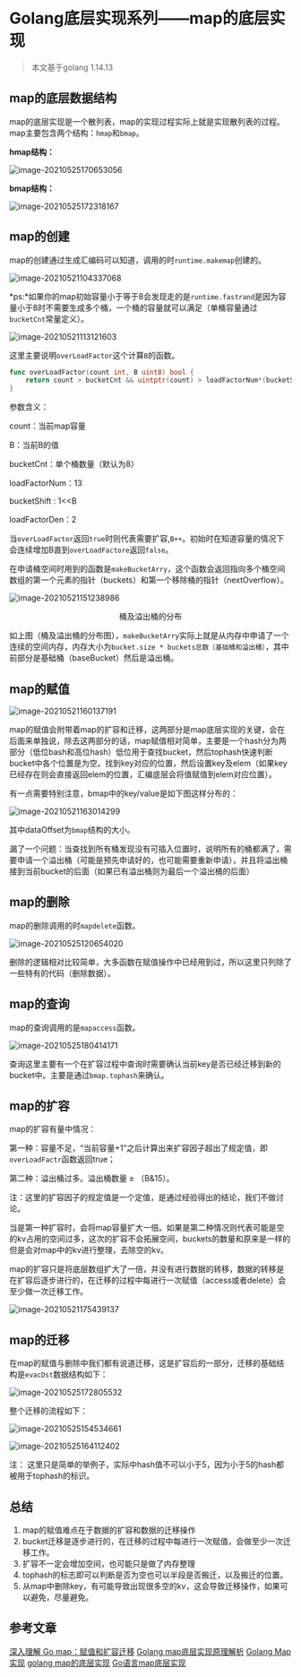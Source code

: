 # Golang底层实现系列——map的底层实现

> 本文基于golang 1.14.13



## map的底层数据结构

map的底层实现是一个散列表，map的实现过程实际上就是实现散列表的过程。map主要包含两个结构：`hmap`和`bmap`。

**hmap结构：**

![image-20210525170653056](https://eric-typora-img.oss-cn-beijing.aliyuncs.com/typora/202105/25/170654-597210.jpeg)

**bmap结构：**

![image-20210525172318167](https://eric-typora-img.oss-cn-beijing.aliyuncs.com/typora/202105/25/172318-664306.jpeg)



## map的创建

map的创建通过生成汇编码可以知道，调用的时`runtime.makemap`创建的。

![image-20210521104337068](https://eric-typora-img.oss-cn-beijing.aliyuncs.com/typora/202105/21/104339-958532.jpeg)

*ps:*如果你的map初始容量小于等于8会发现走的是`runtime.fastrand`是因为容量小于8时不需要生成多个桶，一个桶的容量就可以满足（单桶容量通过`bucketCnt`常量定义）。





![image-20210521113121603](https://eric-typora-img.oss-cn-beijing.aliyuncs.com/typora/202105/21/113125-686197.jpeg)



这里主要说明`overLoadFactor`这个计算`B`的函数。

```go
func overLoadFactor(count int, B uint8) bool {
	return count > bucketCnt && uintptr(count) > loadFactorNum*(bucketShift(B)/loadFactorDen)
}
```

参数含义：

count：当前map容量

B：当前B的值

bucketCnt：单个桶数量（默认为8）

loadFactorNum：13

bucketShift : 1<<B

loadFactorDen：2



当`overLoadFactor`返回`true`时则代表需要扩容,`B++`。初始时在知道容量的情况下会连续增加B直到`overLoadFactore`返回`false`。



在申请桶空间时用到的函数是`makeBucketArry`，这个函数会返回指向多个桶空间数组的第一个元素的指针（buckets）和第一个移除桶的指针（nextOverflow）。

![image-20210521151238986](https://eric-typora-img.oss-cn-beijing.aliyuncs.com/typora/202105/21/151241-316554.jpeg)

<center>桶及溢出桶的分布</center>	

如上图（桶及溢出桶的分布图），`makeBucketArry`实际上就是从内存中申请了一个连续的空间内存，内存大小为`bucket.size * buckets总数（基础桶和溢出桶）`，其中前部分是基础桶（baseBucket）然后是溢出桶。



## map的赋值

![image-20210521160137191](https://eric-typora-img.oss-cn-beijing.aliyuncs.com/typora/202105/21/160139-704412.jpeg)

map的赋值会附带着map的扩容和迁移，这两部分是map底层实现的关键，会在后面来单独说，除去这两部分的话，map赋值相对简单，主要是一个hash分为两部分（低位bash和高位hash）低位用于查找bucket，然后tophash快速判断bucket中各个位置是为空。找到key对应的位置，然后设置key及elem（如果key已经存在则会直接返回elem的位置，汇编底层会将值赋值到elem对应位置）。

有一点需要特别注意，bmap中的key/value是如下图这样分布的：

![image-20210521163014299](https://eric-typora-img.oss-cn-beijing.aliyuncs.com/typora/202105/21/163014-522917.jpeg)

其中dataOffset为`bmap`结构的大小。

漏了一个问题：当查找到所有桶发现没有可插入位置时，说明所有的桶都满了，需要申请一个溢出桶（可能是预先申请好的，也可能需要重新申请），并且将溢出桶接到当前bucket的后面（如果已有溢出桶则为最后一个溢出桶的后面）

## map的删除

map的删除调用的时`mapdelete`函数。

![image-20210525120654020](https://eric-typora-img.oss-cn-beijing.aliyuncs.com/typora/202105/25/120705-749772.jpeg)

删除的逻辑相对比较简单，大多函数在赋值操作中已经用到过，所以这里只列除了一些特有的代码（删除数据）。

## map的查询

map的查询调用的是`mapaccess`函数。

![image-20210525180414171](https://eric-typora-img.oss-cn-beijing.aliyuncs.com/typora/202105/25/180416-637117.jpeg)

查询这里主要有一个在扩容过程中查询时需要确认当前key是否已经迁移到新的bucket中。主要是通过`bmap.tophash`来确认。

## map的扩容

map的扩容有量中情况：

第一种：容量不足，“当前容量+1”之后计算出来扩容因子超出了规定值，即`overLoadFactr`函数返回true；

第二种：溢出桶过多。溢出桶数量 ≥ （B&15）。

注：这里的扩容因子的规定值是一个定值，是通过经验得出的结论，我们不做讨论。

当是第一种扩容时，会将map容量扩大一倍。如果是第二种情况则代表可能是空的kv占用的空间过多，这次的扩容不会拓展空间，buckets的数量和原来是一样的但是会对map中的kv进行整理，去除空的kv。

map的扩容只是将底层数组扩大了一倍，并没有进行数据的转移，数据的转移是在扩容后逐步进行的，在迁移的过程中每进行一次赋值（access或者delete）会至少做一次迁移工作。



![image-20210521175439137](https://eric-typora-img.oss-cn-beijing.aliyuncs.com/typora/202105/21/175440-644216.jpeg)



## map的迁移

在map的赋值与删除中我们都有说道迁移，这是扩容后的一部分，迁移的基础结构是`evacDst`数据结构如下：

![image-20210525172805532](https://eric-typora-img.oss-cn-beijing.aliyuncs.com/typora/202105/25/172806-314526.jpeg)

整个迁移的流程如下：

![image-20210525154534661](https://eric-typora-img.oss-cn-beijing.aliyuncs.com/typora/202105/25/154536-196264.jpeg)

![image-20210525164112402](https://eric-typora-img.oss-cn-beijing.aliyuncs.com/typora/202105/25/164113-748456.jpeg)

注： 这里只是简单的举例子，实际中hash值不可以小于5，因为小于5的hash都被用于tophash的标识。

## 总结

1. map的赋值难点在于数据的扩容和数据的迁移操作
2. bucket迁移是逐步进行的，在迁移的过程中每进行一次赋值，会做至少一次迁移工作。
3. 扩容不一定会增加空间，也可能只是做了内存整理
4. tophash的标志即可以判断是否为空也可以半段是否搬迁，以及搬迁的位置。
5. 从map中删除key，有可能导致出现很多空的kv，这会导致迁移操作，如果可以避免，尽量避免。



## 参考文章

[深入理解 Go map：赋值和扩容迁移](https://studygolang.com/articles/19219?fr=sidebar)
[Golang map底层实现原理解析](https://blog.csdn.net/luolianxi/article/details/105371079)
[Golang Map 实现](https://www.cnblogs.com/-lee/p/12807063.html)
[golang map的底层实现](https://studygolang.com/articles/27879?fr=sidebar)
[Go语言map底层实现](https://studygolang.com/articles/14436?fr=sidebar)

